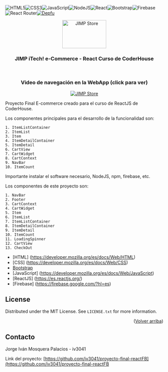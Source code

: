 ![HTML5](https://img.shields.io/badge/html5-%23E34F26.svg?style=for-the-badge&logo=html5&logoColor=white)![CSS3](https://img.shields.io/badge/css3-%231572B6.svg?style=for-the-badge&logo=css3&logoColor=white)![JavaScript](https://img.shields.io/badge/javascript-%23323330.svg?style=for-the-badge&logo=javascript&logoColor=%23F7DF1E)![NodeJS](https://img.shields.io/badge/node.js-6DA55F?style=for-the-badge&logo=node.js&logoColor=white)![React](https://img.shields.io/badge/react-%2320232a.svg?style=for-the-badge&logo=react&logoColor=%2361DAFB)![Bootstrap](https://img.shields.io/badge/bootstrap-%23563D7C.svg?style=for-the-badge&logo=bootstrap&logoColor=white)![Firebase](https://img.shields.io/badge/firebase-%23039BE5.svg?style=for-the-badge&logo=firebase)![React Router](https://img.shields.io/badge/React_Router-CA4245?style=for-the-badge&logo=react-router&logoColor=white)[![Depfu](https://badges.depfu.com/badges/c1e23923df3b75df61f1f1c2bf669962/status.svg)](https://depfu.com)


<div align="center">
  <a href="https://github.com/iv3041/proyecto-final-reactFB">
    <img src="https://github.com/iv3041/proyecto-final-reactFB/blob/main/src/assets/images/logo-jimp.png" alt="JIMP Store" width="140" height="90">
  </a>

  <h3 align="center">JIMP iTech! e-Commerce - React Curso de CoderHouse</h3>
<br />
<h3 align="center">Video de navegación en la WebApp (click para ver)</h3>
  <a href="https://youtu.be/cipWq7Ib3sw" target="_blank">
    <img src="https://i9.ytimg.com/vi_webp/cipWq7Ib3sw/mq2.webp?sqp=CJT2i6EG-oaymwEmCMACELQB8quKqQMa8AEB-AH-CYAC0AWKAgwIABABGFAgYyhlMA8=&rs=AOn4CLCE9awZbfV9CNPbDqrQTS5hsXXU3g" alt="JIMP Store" >
  </a>

  <p align="center">
    
   
</div>

Proyecto Final E-commerce creado para el curso de ReactJS de CoderHouse.

Los componentes principales para el desarrollo de la funcionalidad son: 

    1. ItemListContainer
    2. ItemList
    3. Item
    4. ItemDetailContainer
    5. ItemDetail
    6. CartView
    7. CartWidget
    8. CartContext
    9. NavBar
    10. ItemCount

Importante instalar el software necesario, NodeJS, npm, firebase, etc. 

Los componentes de este proyecto son:

    1. NavBar
    2. Footer
    3. CartContext
    4. CartWidget
    5. Item
    6. ItemList
    7. ItemListContainer
    8. ItemDetailContainer
    9. ItemDetail
    10. ItemCount
    11. LoadingSpinner
    12. CartView
    13. CheckOut

* [HTML] (https://developer.mozilla.org/es/docs/Web/HTML)
* [CSS] (https://developer.mozilla.org/es/docs/Web/CSS)
* [Bootstrap](https://getbootstrap.com)
* [JavaScript] (https://developer.mozilla.org/es/docs/Web/JavaScript)
* [ReactJS] (https://es.reactjs.org/)
* [Firebase] (https://firebase.google.com/?hl=es)

<!-- LICENSE -->

## License

Distributed under the MIT License. See `LICENSE.txt` for more information.

<p align="right">(<a href="#top">Volver arriba</a>)</p>



<!-- CONTACT -->
## Contacto

Jorge Iván Mosquera Palacios - iv3041

Link del proyecto: [https://github.com/iv3041/proyecto-final-reactFB](https://github.com/iv3041/proyecto-final-reactFB

